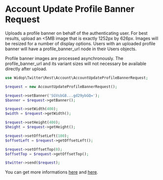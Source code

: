 # Account Update Profile Banner Request

Uploads a profile banner on behalf of the authenticating user. For best results, upload an <5MB image that is exactly
1252px by 626px. Images will be resized for a number of display options. Users with an uploaded profile banner will
have a profile_banner_url node in their Users objects.

Profile banner images are processed asynchronously. The profile_banner_url and its variant sizes will not necessary be
available directly after upload.

``` php
use Widop\Twitter\Rest\Account\AccountUpdateProfileBannerRequest;

$request = new AccountUpdateProfileBannerRequest();

$request->setBanner('SGVsbG8...gd29ybGQ=');
$banner = $request->getBanner();

$request->setWidth(400);
$width = $request->getWidth();

$request->setHeight(400);
$height = $request->getHeight();

$request->setOffsetLeft(100);
$offsetLeft = $request->getOffsetLeft();

$request->setOffsetTop(0);
$offsetTop = $request->getOffsetTop();

$twitter->send($request);
```

You can get more informations [here](https://dev.twitter.com/docs/api/1.1/post/account/update_profile_banner) and
[here](https://dev.twitter.com/docs/user-profile-images-and-banners).
